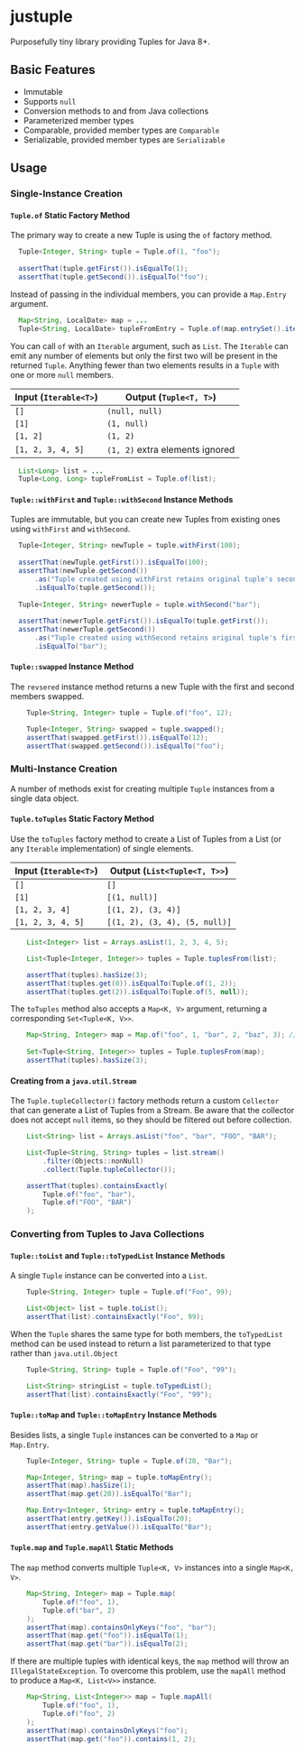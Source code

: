 # justuple
Purposefully tiny library providing Tuples for Java 8+.

## Basic Features

* Immutable
* Supports `null`
* Conversion methods to and from Java collections
* Parameterized member types
* Comparable, provided member types are `Comparable`
* Serializable, provided member types are `Serializable`

## Usage

### Single-Instance Creation

#### `Tuple.of` Static Factory Method

The primary way to create a new Tuple is using the `of` factory method.

```java
  Tuple<Integer, String> tuple = Tuple.of(1, "foo");
  
  assertThat(tuple.getFirst()).isEqualTo(1);
  assertThat(tuple.getSecond()).isEqualTo("foo");
```

Instead of passing in the individual members, you can provide a `Map.Entry` argument.

```java
  Map<String, LocalDate> map = ...
  Tuple<String, LocalDate> tupleFromEntry = Tuple.of(map.entrySet().iterator.first());
```

You can call `of` with an `Iterable` argument, such as `List`. The `Iterable` can emit any number of elements but only
the first two will be present in the returned `Tuple`. 
Anything fewer than two elements results in a `Tuple` with one or more `null` members.

| Input (`Iterable<T>`) | Output (`Tuple<T, T>`) |
| --------------------- | ---------------------- |
| `[]`                  | `(null, null)`         |
| `[1]`                 | `(1, null)`            |
| `[1, 2]`              | `(1, 2)`               |
| `[1, 2, 3, 4, 5]`     | `(1, 2)` extra elements ignored |

```java
  List<Long> list = ... 
  Tuple<Long, Long> tupleFromList = Tuple.of(list);
```

#### `Tuple::withFirst` and `Tuple::withSecond` Instance Methods

Tuples are immutable, but you can create new Tuples from existing ones using `withFirst` and `withSecond`.

```java
  Tuple<Integer, String> newTuple = tuple.withFirst(100);
  
  assertThat(newTuple.getFirst()).isEqualTo(100);
  assertThat(newTuple.getSecond())
      .as("Tuple created using withFirst retains original tuple's second member")
      .isEqualTo(tuple.getSecond());
  
  Tuple<Integer, String> newerTuple = tuple.withSecond("bar"); 
  
  assertThat(newerTuple.getFirst()).isEqualTo(tuple.getFirst());
  assertThat(newerTuple.getSecond())
      .as("Tuple created using withSecond retains original tuple's first member"
      .isEqualTo("bar");
```

#### `Tuple::swapped` Instance Method

The `revsered` instance method returns a new Tuple with the first and second members swapped.

```java
    Tuple<String, Integer> tuple = Tuple.of("foo", 12);

    Tuple<Integer, String> swapped = tuple.swapped();
    assertThat(swapped.getFirst()).isEqualTo(12);
    assertThat(swapped.getSecond()).isEqualTo("foo");
```

### Multi-Instance Creation

A number of methods exist for creating multiple `Tuple` instances from a single data object.

#### `Tuple.toTuples` Static Factory Method

Use the `toTuples` factory method to create a List of Tuples from a List (or any `Iterable` implementation) of single elements. 

| Input (`Iterable<T>`) | Output (`List<Tuple<T, T>>`)  |
| ----------------------| ----------------------------- |
| `[]`                  | `[]`                          | 
| `[1]`                 | `[(1, null)]`                 |
| `[1, 2, 3, 4]`        | `[(1, 2), (3, 4)]`            |
| `[1, 2, 3, 4, 5]`     | `[(1, 2), (3, 4), (5, null)]` |

```java
    List<Integer> list = Arrays.asList(1, 2, 3, 4, 5);

    List<Tuple<Integer, Integer>> tuples = Tuple.tuplesFrom(list);

    assertThat(tuples).hasSize(3);
    assertThat(tuples.get(0)).isEqualTo(Tuple.of(1, 2));
    assertThat(tuples.get(2)).isEqualTo(Tuple.of(5, null));
```

The `toTuples` method also accepts a `Map<K, V>` argument, returning a corresponding `Set<Tuple<K, V>>`.

```java
    Map<String, Integer> map = Map.of("foo", 1, "bar", 2, "baz", 3); // Java 9+
   
    Set<Tuple<String, Integer>> tuples = Tuple.tuplesFrom(map);
    assertThat(tuples).hasSize(3);
```

#### Creating from a `java.util.Stream`

The `Tuple.tupleCollector()` factory methods return a custom `Collector` that can generate a List of Tuples from a
Stream. Be aware that the collector does not accept `null` items, so they should be filtered out before collection.

```java
    List<String> list = Arrays.asList("foo", "bar", "FOO", "BAR");

    List<Tuple<String, String> tuples = list.stream()
        .filter(Objects::nonNull)
        .collect(Tuple.tupleCollector());

    assertThat(tuples).containsExactly(
        Tuple.of("foo", "bar"),
        Tuple.of("FOO", "BAR")
    );
```

### Converting from Tuples to Java Collections

#### `Tuple::toList` and `Tuple::toTypedList` Instance Methods

A single `Tuple` instance can be converted into a `List`.

```java
    Tuple<String, Integer> tuple = Tuple.of("Foo", 99);

    List<Object> list = tuple.toList();
    assertThat(list).containsExactly("Foo", 99);
```

When the `Tuple` shares the same type for both members, the `toTypedList` method can be used instead to return a list
parameterized to that type rather than `java.util.Object`

```java
    Tuple<String, String> tuple = Tuple.of("Foo", "99");

    List<String> stringList = tuple.toTypedList();
    assertThat(list).containsExactly("Foo", "99");
```

#### `Tuple::toMap` and `Tuple::toMapEntry` Instance Methods

Besides lists, a single `Tuple` instances can be converted to a `Map` or `Map.Entry`.

```java
    Tuple<Integer, String> tuple = Tuple.of(20, "Bar");

    Map<Integer, String> map = tuple.toMapEntry();
    assertThat(map).hasSize(1);
    assertThat(map.get(20)).isEqualTo("Bar");

    Map.Entry<Integer, String> entry = tuple.toMapEntry();
    assertThat(entry.getKey()).isEqualTo(20);
    assertThat(entry.getValue()).isEqualTo("Bar");
```

#### `Tuple.map` and `Tuple.mapAll` Static Methods

The `map` method converts multiple `Tuple<K, V>` instances into a single `Map<K, V>`.

```java
    Map<String, Integer> map = Tuple.map(
        Tuple.of("foo", 1),
        Tuple.of("bar", 2)
    );
    assertThat(map).containsOnlyKeys("foo", "bar");
    assertThat(map.get("foo")).isEqualTo(1);
    assertThat(map.get("bar")).isEqualTo(2);
``` 

If there are multiple tuples with identical keys, the `map` method will throw an `IllegalStateException`. 
To overcome this problem, use the `mapAll` method to produce a `Map<K, List<V>>` instance.

```java
    Map<String, List<Integer>> map = Tuple.mapAll(
        Tuple.of("foo", 1),
        Tuple.of("foo", 2)
    );
    assertThat(map).containsOnlyKeys("foo");
    assertThat(map.get("foo")).contains(1, 2);
``` 